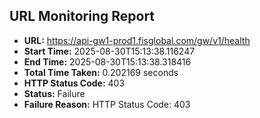 ## URL Monitoring Report

- **URL:** https://api-gw1-prod1.fisglobal.com/gw/v1/health
- **Start Time:** 2025-08-30T15:13:38.116247
- **End Time:** 2025-08-30T15:13:38.318416
- **Total Time Taken:** 0.202169 seconds
- **HTTP Status Code:** 403
- **Status:** Failure
- **Failure Reason:** HTTP Status Code: 403
